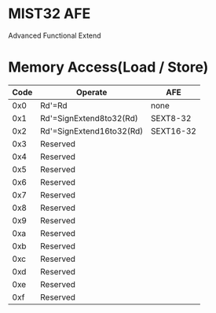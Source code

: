 ﻿MIST32 AFE
==========
Advanced Functional Extend

Memory Access(Load / Store)
====

|Code|Operate|AFE|
|----|----|----|
|0x0|Rd'=Rd|none|
|0x1|Rd'=SignExtend8to32(Rd)|SEXT8-32|
|0x2|Rd'=SignExtend16to32(Rd)|SEXT16-32|
|0x3|Reserved| |
|0x4|Reserved| |
|0x5|Reserved| |
|0x6|Reserved| |
|0x7|Reserved| |
|0x8|Reserved| |
|0x9|Reserved| |
|0xa|Reserved| |
|0xb|Reserved| |
|0xc|Reserved| |
|0xd|Reserved| |
|0xe|Reserved| |
|0xf|Reserved| |
